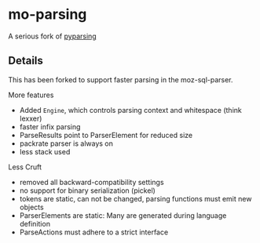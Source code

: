 # mo-parsing

A serious fork of [pyparsing](https://github.com/pyparsing/pyparsing)

## Details

This has been forked to support faster parsing in the moz-sql-parser.

More features

* Added `Engine`, which controls parsing context and whitespace (think lexxer)
* faster infix parsing
* ParseResults point to ParserElement for reduced size
* packrate parser is always on
* less stack used 


Less Cruft

* removed all backward-compatibility settings
* no support for binary serialization (pickel)
* tokens are static, can not be changed, parsing functions must emit new objects
* ParserElements are static: Many are generated during language definition
* ParseActions must adhere to a strict interface

